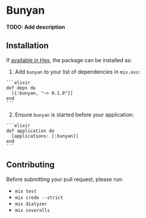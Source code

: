 # Bunyan

**TODO: Add description**

## Installation

If [available in Hex](https://hex.pm/docs/publish), the package can be installed as:

  1. Add `bunyan` to your list of dependencies in `mix.exs`:

    ```elixir
    def deps do
      [{:bunyan, "~> 0.1.0"}]
    end
    ```

  2. Ensure `bunyan` is started before your application:

    ```elixir
    def application do
      [applications: [:bunyan]]
    end
    ```

## Contributing
Before submitting your pull request, please run:
  * `mix test`
  * `mix credo --strict`
  * `mix dialyzer`
  * `mix coveralls`
